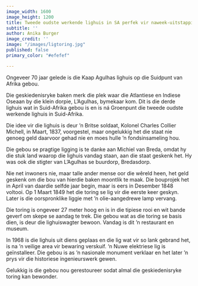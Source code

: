 ```yaml
---
image_width: 1600
image_height: 1200
title: Tweede oudste werkende lighuis in SA perfek vir naweek-uitstappie
subtitle: ''
author: Anika Burger
image_credit: ''
image: "/images/ligtoring.jpg"
published: false
primary_color: "#efefef"

---
```

Ongeveer 70 jaar gelede is die Kaap Agulhas lighuis op die Suidpunt van Afrika gebou.

Die geskiedenisryke baken merk die plek waar die Atlantiese en Indiese Oseaan by die klein dorpie, L’Agulhas, bymekaar kom. Dit is die derde lighuis wat in Suid-Afrika gebou is en is ná Groenpunt die tweede oudste werkende lighuis in Suid-Afrika.

Die idee vir die lighuis is deur ’n Britse soldaat, Kolonel Charles Collier Michell, in Maart, 1837, voorgestel, maar ongelukkig het die staat nie genoeg geld daarvoor gehad nie en moes hulle ’n fondsinsameling hou.

Die gebou se pragtige ligging is te danke aan Michiel van Breda, omdat hy die stuk land waarop die lighuis vandag staan, aan die staat geskenk het. Hy was ook die stigter van L’Agulhas se buurdorp, Bredasdorp.

Nie net inwoners nie, maar talle ander mense oor die wêreld heen, het geld geskenk om die bou van hierdie baken moontlik te maak. Die bouprojek het in April van daardie selfde jaar begin, maar is eers in Desember 1848 voltooi. Op 1 Maart 1849 het die toring se lig vir die eerste keer geskyn. Later is die oorspronklike liggie met ’n olie-aangedrewe lamp vervang.

Die toring is ongeveer 27 meter hoog en is in die tipiese rooi en wit bande geverf om skepe se aandag te trek. Die gebou wat as die toring se basis dien, is deur die lighuiswagter bewoon. Vandag is dit ’n restaurant en museum.

In 1968 is die lighuis uit diens geplaas en die lig wat vir so lank gebrand het, is na ’n veilige area vir bewaring verskuif. ‘n Nuwe elektriese lig is geïnstalleer. Die gebou is as ’n nasionale monument verklaar en het later ’n prys vir die historiese ingenieurswerk gewen.

Gelukkig is die gebou nou gerestoureer sodat almal die geskiedenisryke toring kan bewonder.